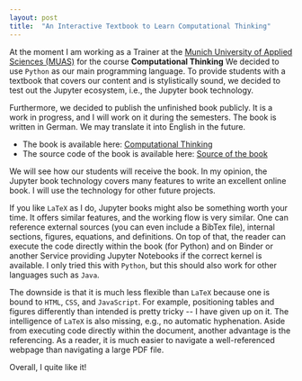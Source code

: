 ```yaml
---
layout: post
title:  "An Interactive Textbook to Learn Computational Thinking"
---
```


At the moment I am working as a Trainer at the [Munich University of Applied Sciences (MUAS)](https://www.cs.hm.edu/en/home/index.en.html) for the course **Computational Thinking**
We decided to use ``Python`` as our main programming language.
To provide students with a textbook that covers our content and is stylistically sound, we decided to test out the Jupyter ecosystem, i.e., the Jupyter book technology.

Furthermore, we decided to publish the unfinished book publicly.
It is a work in progress, and I will work on it during the semesters.
The book is written in German.
We may translate it into English in the future.

+ The book is available here: [Computational Thinking](https://bzoennchen.github.io/ct-book/intro.html)
+ The source code of the book is available here: [Source of the book](https://github.com/BZoennchen/ct-book)

We will see how our students will receive the book.
In my opinion, the Jupyter book technology covers many features to write an excellent online book.
I will use the technology for other future projects.

If you like ``LaTeX`` as I do, Jupyter books might also be something worth your time.
It offers similar features, and the working flow is very similar.
One can reference external sources (you can even include a BibTex file), internal sections, figures, equations, and definitions.
On top of that, the reader can execute the code directly within the book (for Python) and on Binder or another Service providing Jupyter Notebooks if the correct kernel is available.
I only tried this with ``Python``, but this should also work for other languages such as ``Java``.

The downside is that it is much less flexible than ``LaTeX`` because one is bound to ``HTML``, ``CSS``, and ``JavaScript``.
For example, positioning tables and figures differently than intended is pretty tricky -- I have given up on it.
The intelligence of ``LaTeX`` is also missing, e.g., no automatic hyphenation.
Aside from executing code directly within the document, another advantage is the referencing.
As a reader, it is much easier to navigate a well-referenced webpage than navigating a large PDF file.

Overall, I quite like it!